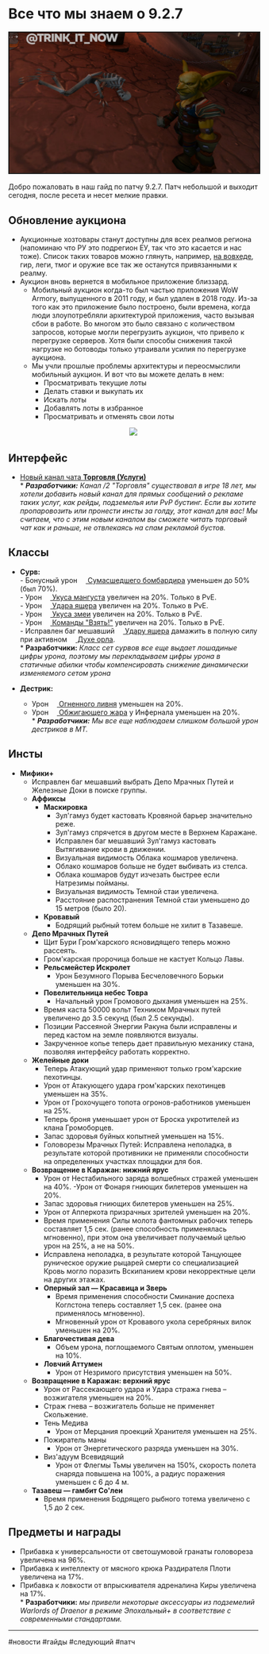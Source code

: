 # Все что мы знаем о 9.2.7

<center>
<img src=https://raw.githubusercontent.com/MagicalCow/TrinkIT-News/main/Sources/Assets/Guides/Guide-9.2.7-01.jpg float=center border=2/>
</center>

Добро пожаловать в наш гайд по патчу 9.2.7. Патч небольшой и выходит сегодня, после ресета и несет мелкие правки.

## Обновление аукциона
- Аукционные хозтовары станут доступны для всех реалмов региона (напоминаю что РУ это подрегион ЕУ, так что это касается и нас тоже). Список таких товаров можно глянуть, например, [на вовхеде](https://ru.wowhead.com/items/trade-goods), гир, леги, тмог и оружие все так же останутся привязанными к реалму.
- Аукцион вновь вернется в мобильное приложение близзард.
	- Мобильный аукцион когда-то был частью приложения WoW Armory, выпущенного в 2011 году, и был удален в 2018 году. Из-за того как это приложение было построено, были времена, когда люди злоупотребляли архитектурой приложения, часто вызывая сбои в работе. Во многом это было связано с количеством запросов, которые могли перегрузить аукцион, что привело к перегрузке серверов. Хотя были способы снижения такой нагрузке но ботоводы только утраивали усилия по перегрузке аукциона.
	- Мы учли прошлые проблемы архитектуры и переосмыслили мобильный аукцион. И вот что вы можете делать в нем:
		- Просматривать текущие лоты
		- Делать ставки и выкупать их
		- Искать лоты
		- Добавлять лоты в избранное
		- Просматривать и отменять свои лоты
<p align="center">
<img src="https://bnetcmsus-a.akamaihd.net/cms/content_entry_media/EB1TKV6X44QS1659996104994.png" width="600"/>
</p>  

## Интерфейс
- [Новый канал чата **Торговля (Услуги)**](https://t.me/trink_it_now/7736)  
	\* ***Разработчики:** Канал /2 "Торговля" существовал в игре 18 лет, мы хотели добавить новый канал для прямых сообщений о рекламе таких услуг, как рейды, подземелья или PvP бустинг. Если вы хотите пропаровозить или пронести инсты за голду, этот канал для вас! Мы считаем, что с этим новым каналом вы сможете читать торговый чат как и раньше, не отвлекаясь на спам рекламой бустов.*


## Классы
- **Сурв:**  
		- Бонусный урон <a href="https://ru.wowhead.com/spell=363667/"><img src="https://wow.zamimg.com/images/wow/icons/large/inv_wildfirebomb.jpg" width="13" height="13"/> Сумасшедшего бомбардира</a> уменьшен до 50% (был 70%).  
		- Урон <a href="https://ru.wowhead.com/spell=190928"><img src="https://wow.zamimg.com/images/wow/icons/large/ability_hunter_mongoosebite.jpg" width="13" height="13"/> Укуса мангуста</a> увеличен на 20%. Только в PvE.  
		- Урон <a href="https://ru.wowhead.com/spell=186270"><img src="https://wow.zamimg.com/images/wow/icons/large/ability_hunter_raptorstrike.jpg" width="13" height="13"/> Удара ящера</a> увеличен на 20%. Только в PvE.  
		- Урон <a href="https://ru.wowhead.com/spell=259491"><img src="https://wow.zamimg.com/images/wow/icons/large/spell_hunter_exoticmunitions_poisoned.jpg" width="13" height="13"/> Укуса змеи</a> увеличен на 20%. Только в PvE.  
		- Урон <a href="https://ru.wowhead.com/spell=259489"><img src="https://wow.zamimg.com/images/wow/icons/large/ability_hunter_killcommand.jpg" width="13" height="13"/> Команды "Взять!"</a> увеличен на 20%. Только в PvE.  
		- Исправлен баг мешавший <a href="https://ru.wowhead.com/spell=186270"><img src="https://wow.zamimg.com/images/wow/icons/large/ability_hunter_raptorstrike.jpg" width="13" height="13"/> Удару ящера</a> дамажить в полную силу при активном <a href="https://ru.wowhead.com/spell=186289/"><img src="https://wow.zamimg.com/images/wow/icons/large/spell_hunter_aspectoftheironhawk.jpg" width="13" height="13"/> Духе орла</a>.  
			\* **Разработчики:** *Класс сет сурвов все еще выдает лошадиные цифры урона, поэтому мы перекладываем цифры урона в статичные абилки чтобы компенсировать снижение динамически изменяемого сетом урона*  
  
- **Дестрик:**
	- Урон <a href="https://ru.wowhead.com/spell=5740"><img src="https://wow.zamimg.com/images/wow/icons/large/spell_shadow_rainoffire.jpg" width="13" height="13"/> Огненного ливня</a> уменьшен на 20%.
	- Урон <a href="https://ru.wowhead.com/spell=19483"><img src="https://wow.zamimg.com/images/wow/icons/large/spell_shadow_summoninfernal.jpg" width="13" height="13"/> Обжигающего жара</a> у Инфернала уменьшен на 20%.  
	\* ***Разработчики:** Мы все еще наблюдаем слишком большой урон дестриков в МТ.*

## Инсты
- **Мифики+**
	- Исправлен баг мешавший выбрать Депо Мрачных Путей и Железные Доки в поиске группы.
	- **Аффиксы**
		- **Маскировка**
			- Зул'гамуз будет кастовать Кровяной барьер значительно реже.
			- Зул'гамуз спрячется в другом месте в Верхнем Каражане.
			- Исправлен баг мешавший Зул'гамуз кастовать Вытягивание крови в движении.
			- Визуальная видимость Облака кошмаров увеличена.
			- Облако кошмаров больше не будет выбивать из стелса.
			- Облака кошмаров будут изчезать быстрее если Натрезимы пойманы.
			- Визуальная видимость Темной стаи увеличена.
			- Расстояние распостранения Темной стаи уменьшено до 15 метров (было 20).
		- **Кровавый**
			- Бодрящий рыбный тотем больше не хилит в Тазавеше.
	- **Депо Мрачных Путей**
		- Щит Бури Гром'карского ясновидящего теперь можно рассеять.
		- Гром'карская пророчица больше не кастует Кольцо Лавы.
		- **Рельсмейстер Искролет**
			- Урон Безумного Порыва Бесчеловечного Борьки уменьшен на 30%.
		- **Повелительница небес Товра**
			- Начальный урон Громового дыхания уменьшен на 25%.
		- Время каста 50000 вольт Техником Мрачных путей увеличено до 3.5 секунд (был 2.5 секунды).
		- Позиции Рассеяной Энергии Ракуна были исправлены и перед кастом на земле появляются визуалы.
		- Закрученное копье теперь дает правильную механику стана, позволяя интерфейсу работать корректно.
	- **Желейные доки**  
		- Теперь Атакующий удар применяют только гром'карские пехотинцы.  
		- Урон от Атакующего удара гром'карских пехотинцев уменьшен на 35%.  
		- Урон от Грохочущего топота огронов-работников уменьшен на 25%.  
		- Теперь броня уменьшает урон от Броска укротителей из клана Громоборцев.  
		- Запас здоровья буйных копытней уменьшен на 15%.
		- Головорезы Мрачных Путей: Исправлена неполадка, в результате которой противники не применяли способности на определенных участках площадки для боя.  
	- **Возвращение в Каражан: нижний ярус**
		- Урон от Нестабильного заряда волшебных стражей уменьшен на 40%.
		-Урон от Фонаря гниющих билетеров уменьшен на 20%.
		- Запас здоровья гниющих билетеров уменьшен на 25%.
		- Урон от Апперкота призрачных зрителей уменьшен на 20%.
		- Время применения Силы молота фантомных рабочих теперь составляет 1,5 сек. (ранее способность применялась мгновенно), при этом она увеличивает получаемый целью урон на 25%, а не на 50%.
		- Исправлена неполадка, в результате которой Танцующее руническое оружие рыцарей смерти со специализацией Кровь могло поразить Вскипанием крови некорректные цели на других этажах.
		- **Оперный зал — Красавица и Зверь**
			- 	Время применения способности Сминание доспеха Коглстона теперь составляет 1,5 сек. (ранее она применялось мгновенно).
			- 	Мгновенный урон от Кровавого укола серебряных вилок уменьшен на 20%.
		- **Благочестивая дева**
			- Объем урона, поглощаемого Святым оплотом, уменьшен на 10%.
		- **Ловчий Аттумен**
			- Урон от Незримого присутствия уменьшен на 50%.
	- **Возвращение в Каражан: верхний ярус**
		- Урон от Рассекающего удара и Удара стража гнева – возжигателя уменьшен на 20%.
		- Страж гнева – возжигатель больше не применяет Скольжение.
		- Тень Медива
			- Урон от Мерцания проекций Хранителя уменьшен на 25%.
		- Пожиратель маны
			- Урон от Энергетического разряда уменьшен на 30%.
		- Виз'адуум Всевидящий
			- Урон от Флегмы Тьмы увеличен на 150%, скорость полета снаряда повышена на 100%, а радиус поражения уменьшен с 6 до 4 м.
	- **Тазавеш — гамбит Со'леи**
		- Время применения Бодрящего рыбного тотема увеличено с 1,5 до 2 сек.

## Предметы и награды
- Прибавка к универсальности от светошумовой гранаты головореза увеличена на 96%.
- Прибавка к интеллекту от мясного крюка Раздирателя Плоти увеличена на 17%.
- Прибавка к ловкости от впрыскивателя адреналина Киры увеличена на 17%.  
\* **Разработчики:** *мы привели некоторые аксессуары из подземелий Warlords of Draenor в режиме Эпохальный+ в соответствие с современными стандартами.*

---
#новости #гайды #следующий #патч